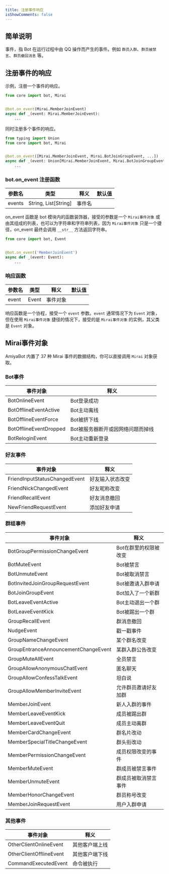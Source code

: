 ```yaml
---
title: 注册事件响应
isShowComments: false
---
```


## 简单说明

事件，指 Bot 在运行过程中由 QQ 操作而产生的事件。例如 `群员入群`、`群员被禁言`、`群员撤回消息` 等。

## 注册事件的响应

示例，注册一个事件的响应。

```python
from core import bot, Mirai


@bot.on_event(Mirai.MemberJoinEvent)
async def _(event: Mirai.MemberJoinEvent):
    ...
```

同时注册多个事件的响应。

```python {5,6}
from typing import Union
from core import bot, Mirai


@bot.on_event([Mirai.MemberJoinEvent, Mirai.BotJoinGroupEvent, ...])
async def _(event: Union[Mirai.MemberJoinEvent, Mirai.BotJoinGroupEvent, ...]):
    ...
```

### **bot.on_event 注册函数**

| 参数名    | 类型                    | 释义  | 默认值 |
|--------|-----------------------|-----|-----|
| events | String, List\[String] | 事件名 |     |

on_event 函数是 bot 模块内的函数装饰器，接受的参数是一个 `Mirai事件对象` 或由其组成的列表，也可以为字符串和字符串列表，因为 `Mirai事件对象` 只是一个捷径，on_event 最终会调用 `__str__`
方法返回字符串。

```python
from core import bot, Event


@bot.on_event('MemberJoinEvent')
async def _(event: Event):
    ...
```

### **响应函数**

| 参数名   | 类型    | 释义   | 默认值 |
|-------|-------|------|-----|
| event | Event | 事件对象 |     |

响应函数是一个协程，接受一个 `event` 参数。`event` 通常情况下为 `Event` 对象，但在使用 `Mirai事件对象` 捷径的情况下，接受的是 `Mirai事件对象` 的实例，其父类是 `Event` 对象。

## Mirai事件对象

AmiyaBot 内置了 37 种 Mirai 事件的数据结构，你可以直接调用 `Mirai` 对象获取。

### Bot事件

| 事件对象                   | 释义                 |
|------------------------|--------------------|
| BotOnlineEvent         | Bot登录成功            |
| BotOfflineEventActive  | Bot主动离线            |
| BotOfflineEventForce   | Bot被挤下线            |
| BotOfflineEventDropped | Bot被服务器断开或因网络问题而掉线 |
| BotReloginEvent        | Bot主动重新登录          |

### 好友事件

| 事件对象                          | 释义       |
|-------------------------------|----------|
| FriendInputStatusChangedEvent | 好友输入状态改变 |
| FriendNickChangedEvent        | 好友昵称改变   |
| FriendRecallEvent             | 好友消息撤回   |
| NewFriendRequestEvent         | 添加好友申请   |

### 群组事件

| 事件对象                                 | 释义           |
|--------------------------------------|--------------|
| BotGroupPermissionChangeEvent        | Bot在群里的权限被改变 |
| BotMuteEvent                         | Bot被禁言       |
| BotUnmuteEvent                       | Bot被取消禁言     |
| BotInvitedJoinGroupRequestEvent      | Bot被邀请入群申请   |
| BotJoinGroupEvent                    | Bot加入了一个新群   |
| BotLeaveEventActive                  | Bot主动退出一个群   |
| BotLeaveEventKick                    | Bot被踢出一个群    |
| GroupRecallEvent                     | 群消息撤回        |
| NudgeEvent                           | 戳一戳事件        |
| GroupNameChangeEvent                 | 某个群名改变       |
| GroupEntranceAnnouncementChangeEvent | 某群入群公告改变     |
| GroupMuteAllEvent                    | 全员禁言         |
| GroupAllowAnonymousChatEvent         | 匿名聊天         |
| GroupAllowConfessTalkEvent           | 坦白说          |
| GroupAllowMemberInviteEvent          | 允许群员邀请好友加群   |
| MemberJoinEvent                      | 新人入群的事件      |
| MemberLeaveEventKick                 | 成员被踢出群       |
| MemberLeaveEventQuit                 | 成员主动离群       |
| MemberCardChangeEvent                | 群名片改动        |
| MemberSpecialTitleChangeEvent        | 群头衔改动        |
| MemberPermissionChangeEvent          | 成员权限改变的事件    |
| MemberMuteEvent                      | 群成员被禁言事件     |
| MemberUnmuteEvent                    | 群成员被取消禁言事件   |
| MemberHonorChangeEvent               | 群员称号改变       |
| MemberJoinRequestEvent               | 用户入群申请       |

### 其他事件

| 事件对象                    | 释义      |
|-------------------------|---------|
| OtherClientOnlineEvent  | 其他客户端上线 |
| OtherClientOfflineEvent | 其他客户端下线 |
| CommandExecutedEvent    | 命令被执行   |
